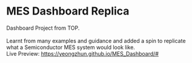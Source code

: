 # MES Dashboard Replica

Dashboard Project from TOP.
\
\
Learnt from many examples and guidance and added a spin to replicate what a Semiconductor MES system would look like.
\
Live Preview: https://yeongzhun.github.io/MES_Dashboard/#

